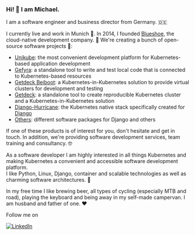 ### Hi! 👋 I am Michael.

I am a software engineer and business director from Germany. :de:

I currently live and work in Munich 🍺. In 2014, I founded [Blueshoe](https://blueshoe.de), the cloud-native development company. 🚀
We're creating a bunch of open-source software projects 💙:
- [Unikube](https://github.com/unikubehq/): the most convenient development platform for Kubernetes-based application development
- [Gefyra](https://github.com/gefyrahq/gefyra): a standalone tool to write and test local code that is connected to Kubernetes-based resources
- [Getdeck Beiboot](https://github.com/Getdeck/beiboot): a Kubernetes-in-Kubernetes solution to provide virtual clusters for development and testing
- [Getdeck](https://github.com/Getdeck/getdeck): a standalone tool to create reproducible Kubernetes cluster and a Kubernetes-in-Kubernetes solution
- [Django-Hurricane](https://github.com/django-hurricane/): the Kubernetes native stack specifically created for [Django](https://www.djangoproject.com/)
- [Others](https://github.com/Blueshoe/): different software packages for Django and others  

If one of these products is of interest for you, don't hesitate and get in touch. In addition, we're providing software development services,
team training and consultancy. :nerd_face:

As a software developer I am highly interested in all things Kubernetes and making Kubernetes a convenient and accessible software development platform.  
I like Python, Linux, Django, container and scalable technologies as well as charming software architectures. 🔭 

In my free time I like brewing beer, all types of cycling (especially MTB and road), playing the keyboard and being away in my self-made campervan. I am husband and father of one. ❤️

Follow me on  

[![LinkedIn](https://img.shields.io/badge/LinkedIn-0077B5?style=for-the-badge&logo=linkedin&logoColor=white)](https://www.linkedin.com/in/michael-schilonka)
